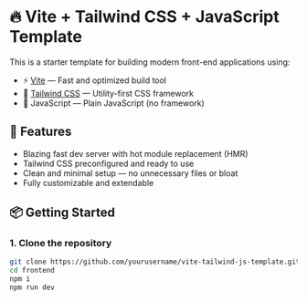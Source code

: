 # 🔥 Vite + Tailwind CSS + JavaScript Template

This is a starter template for building modern front-end applications using:

- ⚡ [Vite](https://vitejs.dev/) — Fast and optimized build tool
- 🎨 [Tailwind CSS](https://tailwindcss.com/) — Utility-first CSS framework
- 🧠 JavaScript — Plain JavaScript (no framework)

## 🚀 Features

- Blazing fast dev server with hot module replacement (HMR)
- Tailwind CSS preconfigured and ready to use
- Clean and minimal setup — no unnecessary files or bloat
- Fully customizable and extendable

## 📦 Getting Started

### 1. Clone the repository

```bash
git clone https://github.com/yourusername/vite-tailwind-js-template.git
cd frontend
npm i
npm run dev
